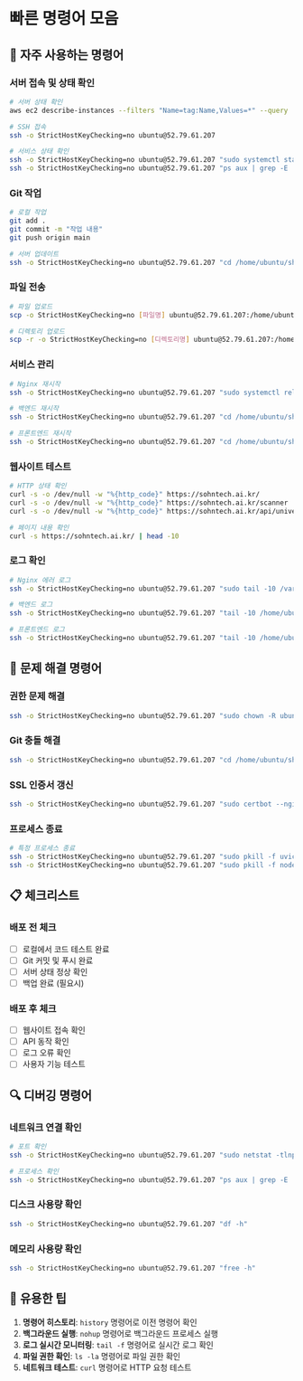 # 빠른 명령어 모음

## 🔧 자주 사용하는 명령어

### 서버 접속 및 상태 확인
```bash
# 서버 상태 확인
aws ec2 describe-instances --filters "Name=tag:Name,Values=*" --query 'Reservations[*].Instances[*].[InstanceId,State.Name,PublicIpAddress,Tags[?Key==`Name`].Value|[0]]' --output table

# SSH 접속
ssh -o StrictHostKeyChecking=no ubuntu@52.79.61.207

# 서비스 상태 확인
ssh -o StrictHostKeyChecking=no ubuntu@52.79.61.207 "sudo systemctl status nginx"
ssh -o StrictHostKeyChecking=no ubuntu@52.79.61.207 "ps aux | grep -E '(uvicorn|node)' | grep -v grep"
```

### Git 작업
```bash
# 로컬 작업
git add .
git commit -m "작업 내용"
git push origin main

# 서버 업데이트
ssh -o StrictHostKeyChecking=no ubuntu@52.79.61.207 "cd /home/ubuntu/showmethestock && git pull origin main"
```

### 파일 전송
```bash
# 파일 업로드
scp -o StrictHostKeyChecking=no [파일명] ubuntu@52.79.61.207:/home/ubuntu/showmethestock/

# 디렉토리 업로드
scp -r -o StrictHostKeyChecking=no [디렉토리명] ubuntu@52.79.61.207:/home/ubuntu/showmethestock/
```

### 서비스 관리
```bash
# Nginx 재시작
ssh -o StrictHostKeyChecking=no ubuntu@52.79.61.207 "sudo systemctl reload nginx"

# 백엔드 재시작
ssh -o StrictHostKeyChecking=no ubuntu@52.79.61.207 "cd /home/ubuntu/showmethestock/backend && source venv/bin/activate && nohup uvicorn main:app --host 0.0.0.0 --port 8010 > backend.log 2>&1 &"

# 프론트엔드 재시작
ssh -o StrictHostKeyChecking=no ubuntu@52.79.61.207 "cd /home/ubuntu/showmethestock/frontend && npm run build && nohup npm start > frontend.log 2>&1 &"
```

### 웹사이트 테스트
```bash
# HTTP 상태 확인
curl -s -o /dev/null -w "%{http_code}" https://sohntech.ai.kr/
curl -s -o /dev/null -w "%{http_code}" https://sohntech.ai.kr/scanner
curl -s -o /dev/null -w "%{http_code}" https://sohntech.ai.kr/api/universe

# 페이지 내용 확인
curl -s https://sohntech.ai.kr/ | head -10
```

### 로그 확인
```bash
# Nginx 에러 로그
ssh -o StrictHostKeyChecking=no ubuntu@52.79.61.207 "sudo tail -10 /var/log/nginx/error.log"

# 백엔드 로그
ssh -o StrictHostKeyChecking=no ubuntu@52.79.61.207 "tail -10 /home/ubuntu/showmethestock/backend/backend.log"

# 프론트엔드 로그
ssh -o StrictHostKeyChecking=no ubuntu@52.79.61.207 "tail -10 /home/ubuntu/showmethestock/frontend/frontend.log"
```

## 🚨 문제 해결 명령어

### 권한 문제 해결
```bash
ssh -o StrictHostKeyChecking=no ubuntu@52.79.61.207 "sudo chown -R ubuntu:ubuntu /home/ubuntu/showmethestock && sudo chmod -R 755 /home/ubuntu/showmethestock"
```

### Git 충돌 해결
```bash
ssh -o StrictHostKeyChecking=no ubuntu@52.79.61.207 "cd /home/ubuntu/showmethestock && git reset --hard HEAD && git clean -fd && git pull origin main"
```

### SSL 인증서 갱신
```bash
ssh -o StrictHostKeyChecking=no ubuntu@52.79.61.207 "sudo certbot --nginx -d sohntech.ai.kr -d www.sohntech.ai.kr --non-interactive --agree-tos --email chicnova@gmail.com --redirect"
```

### 프로세스 종료
```bash
# 특정 프로세스 종료
ssh -o StrictHostKeyChecking=no ubuntu@52.79.61.207 "sudo pkill -f uvicorn"
ssh -o StrictHostKeyChecking=no ubuntu@52.79.61.207 "sudo pkill -f node"
```

## 📋 체크리스트

### 배포 전 체크
- [ ] 로컬에서 코드 테스트 완료
- [ ] Git 커밋 및 푸시 완료
- [ ] 서버 상태 정상 확인
- [ ] 백업 완료 (필요시)

### 배포 후 체크
- [ ] 웹사이트 접속 확인
- [ ] API 동작 확인
- [ ] 로그 오류 확인
- [ ] 사용자 기능 테스트

## 🔍 디버깅 명령어

### 네트워크 연결 확인
```bash
# 포트 확인
ssh -o StrictHostKeyChecking=no ubuntu@52.79.61.207 "sudo netstat -tlnp | grep -E ':(80|443|3000|8010)'"

# 프로세스 확인
ssh -o StrictHostKeyChecking=no ubuntu@52.79.61.207 "ps aux | grep -E '(nginx|uvicorn|node)'"
```

### 디스크 사용량 확인
```bash
ssh -o StrictHostKeyChecking=no ubuntu@52.79.61.207 "df -h"
```

### 메모리 사용량 확인
```bash
ssh -o StrictHostKeyChecking=no ubuntu@52.79.61.207 "free -h"
```

## 📝 유용한 팁

1. **명령어 히스토리**: `history` 명령어로 이전 명령어 확인
2. **백그라운드 실행**: `nohup` 명령어로 백그라운드 프로세스 실행
3. **로그 실시간 모니터링**: `tail -f` 명령어로 실시간 로그 확인
4. **파일 권한 확인**: `ls -la` 명령어로 파일 권한 확인
5. **네트워크 테스트**: `curl` 명령어로 HTTP 요청 테스트
